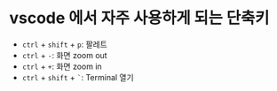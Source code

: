 # vscode 에서 자주 사용하게 되는 단축키
- `ctrl` + `shift` + `p`: 팔레트
- `ctrl` + `-`: 화면 zoom out
- `ctrl` + `+`: 화면 zoom in
- `ctrl` + `shift` + ``` ` ```: Terminal 열기
